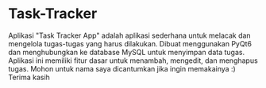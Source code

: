 # Task-Tracker
Aplikasi "Task Tracker App" adalah aplikasi sederhana untuk melacak dan mengelola tugas-tugas yang harus dilakukan. Dibuat menggunakan PyQt6 dan menghubungkan ke database MySQL untuk menyimpan data tugas. Aplikasi ini memiliki fitur dasar untuk menambah, mengedit, dan menghapus tugas.
Mohon untuk nama saya dicantumkan jika ingin memakainya :)
Terima kasih
